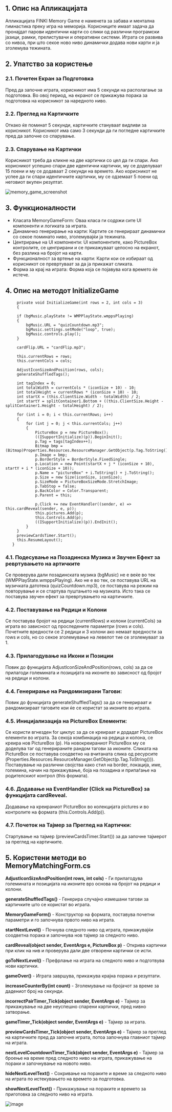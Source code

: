 ## 1. Опис на Апликацијата
Апликацијата FINKI Memory Game е наменета за забава и ментална гимнастика преку игра на меморија. Корисниците имаат задача да пронајдат парови идентични карти со слики од различни програмски јазици, рамки, прелистувачи и оперативни системи. 
Играта се развива со нивоа, при што секое ново ниво динамички додава нови карти и ја зголемува тежината.

## 2. Упатство за користење
 ### 2.1. Почетен Екран за Подготовка
Пред да започне играта, корисникот има 5 секунди на располагање за подготовка.
Во овој период, на екранот се прикажува порака за подготовка на корисникот за наредното ниво.

### 2.2. Преглед на Картичките
Откако ќе поминат 5 секунди, картичките стануваат видливи за корисникот.
Корисникот има само 3 секунди да ги погледне картичките пред да започне со спарување.

### 2.3. Спарување на Картички
Корисникот треба да кликне на две картички со цел да ги спари.
Ако корисникот успешно спари две идентични картички, му се доделуваат 15 поени и му се додаваат 2 секунди на времето.
Ако корисникот не успее да ги спари идентичните картички, му се одземаат 5 поени од неговиот вкупен резултат.

![memory_game_screenshot](https://github.com/toshevaa/FINKIMemoryGame/assets/128093561/665b96c2-c119-4b5c-ae20-475a7651aade)

## 3. Функционалности
- Класата MemoryGameForm: Оваа класа ги содржи сите UI компоненти и логиката за играта.
- Динамичко генерирање на карти: Картите се генерираат динамички со секое поминато ниво, зголемувајќи ја тежината.
- Центрирање на UI компоненти: UI компонентите, како PictureBox контролите, се центрирани и се прикажуваат целосно на екранот, без разлика на бројот на карти.
- Функционалност за вртење на карти: Карти кои се избираат од корисникот се превртуваат за да ја прикажат сликата.
- Форма за крај на играта: Форма која се појавува кога времето ќе истече.

## 4. Опис на методот InitializeGame

  
         private void InitializeGame(int rows = 2, int cols = 3)
         {
  
         if (bgMusic.playState != WMPPlayState.wmppsPlaying)
         {
             bgMusic.URL = "quizCountdown.mp3";
             bgMusic.settings.setMode("loop", true);
             bgMusic.controls.play();
         }

         cardFlip.URL = "cardFlip.mp3";

         this.currentRows = rows;
         this.currentCols = cols;

         AdjustIconSizeAndPosition(rows, cols);
         generateShuffledTags();

         int tagIndex = 0;
         int totalWidth = currentCols * (iconSize + 10) - 10;
         int totalHeight = currentRows * (iconSize + 10) - 10;
         int startX = (this.ClientSize.Width - totalWidth) / 2;
         int startY = splitContainer1.Bottom + ((this.ClientSize.Height - splitContainer1.Height - totalHeight) / 2);

         for (int i = 0; i < this.currentRows; i++)
         {
             for (int j = 0; j < this.currentCols; j++)
             {
                 PictureBox p = new PictureBox();
                 ((ISupportInitialize)(p)).BeginInit();
                 p.Tag = tags[tagIndex++];
                 Bitmap bmp = (Bitmap)Properties.Resources.ResourceManager.GetObject(p.Tag.ToString());
                 p.Image = bmp;
                 p.BorderStyle = BorderStyle.FixedSingle;
                 p.Location = new Point(startX + j * (iconSize + 10), startY + i * (iconSize + 10));
                 p.Name = "pictureBox" + i.ToString() + j.ToString();
                 p.Size = new Size(iconSize, iconSize);
                 p.SizeMode = PictureBoxSizeMode.StretchImage;
                 p.TabStop = false;
                 p.BackColor = Color.Transparent;
                 p.Parent = this;
     
                 p.Click += new EventHandler((sender, e) => this.cardReveal(sender, e, p));
                 this.pictures.Add(p);
                 this.Controls.Add(p);
                 ((ISupportInitialize)(p)).EndInit();
             }
         }
         previewCardsTimer.Start();
         this.ResumeLayout();
       }


### 4.1. Подесување на Позадинска Музика и Звучен Ефект за ревртувањето на артичките
  Се проверува дали позадинската музика (bgMusic) не е веќе во тек (WMPPlayState.wmppsPlaying).
  Ако не е во тек, се поставува URL на музичката датотека (quizCountdown.mp3), се поставува на режим на повторување и се стартува пуштањето на музиката. Исто така се поставува звучен ефект за превртувањето на картичките.

### 4.2. Поставување на Редици и Колони
  Се поставува бројот на редици (currentRows) и колони (currentCols) за играта во зависност од проследените параметри (rows и cols). Почетните вредности се 2 редици и 3 колони ако немаат вредности за rows и cols, но со секое зголемување на левелот тие се зголемуваат за 1.
  
  ### 4.3. Прилагодување на Икони и Позиции
  Повик до функцијата AdjustIconSizeAndPosition(rows, cols) за да се прилагоди големината и позицијата на иконите во зависност од бројот на редици и колони.
  
  ### 4.4. Генерирање на Рандомизирани Тагови:
  Повик до функцијата generateShuffledTags() за да се генерираат и рандомизираат таговите кои ќе се користат за иконите во играта.

### 4.5. Иницијализација на PictureBox Елементи:
  Се користи вгнезден for циклус за да се креираат и додадат PictureBox елементи во играта.
  За секоја комбинација на редица и колона, се креира нов PictureBox (p).
  На новокреираниот PictureBox му се доделува таг од генерираните рандом тагови за иконите.
  Сликата на PictureBox се поставува соодветно на вчитаната слика од ресурсите (Properties.Resources.ResourceManager.GetObject(p.Tag.ToString())).
  Поставување на различни својства како стил на border, локација, име, големина, начин на прикажување, боја на позадина и припаѓање на родителскиот контрол (this формата).

### 4.6. Додавање на EventHandler (Click на PictureBox) за функцијата cardReveal.
  Додавање на креираниот PictureBox во колекцијата pictures и во контролите на формата (this.Controls.Add(p)).

### 4.7. Почеток на Тајмер за Преглед на Картички:
  Стартување на тајмер (previewCardsTimer.Start()) за да започне тајмерот за преглед на картичките.

## 5. Користени методи во MemoryMatchingForm.cs
**AdjustIconSizeAndPosition(int rows, int cols)** - Ги прилагодува големината и позицијата на иконите врз основа на бројот на редици и колони.

**generateShuffledTags()** - Генерира случајно измешани тагови за картичките што се користат во играта.

**MemoryGameForm()** - Конструктор на формата, поставува почетни параметри и го започнува првото ниво на играта.

**startNextLevel()** - Почнува следното ниво од играта, прикажувајќи соодветна порака и започнува нов тајмер за следното ниво.

**cardReveal(object sender, EventArgs e, PictureBox p)** - Открива картички при клик на нив и проверува дали две отворени картички се исти.

**goToNextLevel()** - Префрлање на играта на следното ниво и подготвува нови картички.

**gameOver()** - Играта завршува, прикажува крајна порака и резултати.

**increaseCounterBy(int count)** - Зголемување на бројачот за време за дадениот број на секунди.

**incorrectPairTimer_Tick(object sender, EventArgs e)**  - Тајмер за прикажување на две неуспешно спарени картички, пред нивно затворање.

**gameTimer_Tick(object sender, EventArgs e)** - Тајмер за играта.

**previewCardsTimer_Tick(object sender, EventArgs e)**  - Тајмер за преглед на картичките пред да започне играта, потоа започнува главниот тајмер на играта.

**nextLevelCountdownTimer_Tick(object sender, EventArgs e)**  - Тајмер за броење на време пред следното ниво на играта, прикажување на пораки и започнување на новото ниво.

**hideNextLevelText()** - Сокривање на пораките и време за следното ниво на играта по истекувањето на времето за подготовка.

**showNextLevelText()**  - Прикажување на пораките и времето за приготовка за следното ниво на играта.

![image](https://github.com/toshevaa/FINKIMemoryGame/assets/128093561/0c40dc3f-e11b-436a-8174-5c7be451da50)

 
 


  



